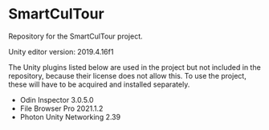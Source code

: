 # SmartCulTour
Repository for the SmartCulTour project.

Unity editor version: 2019.4.16f1

The Unity plugins listed below are used in the project but not included in the repository, because their license does not allow this. To use the project, these will have to be acquired and installed separately.
- Odin Inspector 3.0.5.0
- File Browser Pro 2021.1.2
- Photon Unity Networking 2.39


